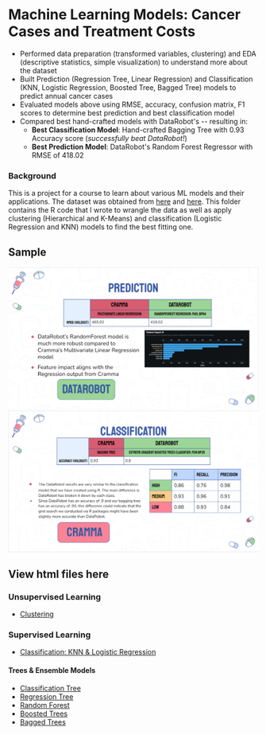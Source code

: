 # Machine Learning Models: Cancer Cases and Treatment Costs
* Performed data preparation (transformed variables, clustering) and EDA (descriptive statistics, simple visualization) to understand more about the dataset
* Built Prediction (Regression Tree, Linear Regression) and Classification (KNN, Logistic Regression, Boosted Tree, Bagged Tree) models to predict annual cancer cases
* Evaluated models above using RMSE, accuracy, confusion matrix, F1 scores to determine best prediction and best classification model
* Compared best hand-crafted models with DataRobot's -- resulting in:
    * __Best Classification Model__: Hand-crafted Bagging Tree with 0.93 Accuracy score (_successfully beat DataRobot!_)
    * __Best Prediction Model__: DataRobot's Random Forest Regressor with RMSE of 418.02


### Background
This is a project for a course to learn about various ML models and their applications. The dataset was obtained from [here](https://data.world/exercises/linear-regression-exercise-1/workspace/file?filename=cancer_reg.csv) and [here](https://data.world/xprizeai-health/expenditures-for-cancer-care). This folder contains the R code that I wrote to wrangle the data as well as apply clustering (Hierarchical and K-Means) and classification (Logistic Regression and KNN) models to find the best fitting one. 


## Sample
![](/prediction_datarobot.png)
![](/classification_cramma.png)


## View html files here
### Unsupervised Learning
* [Clustering](https://htmlpreview.github.io/?https://github.com/crystalhariga/cancer_ml/blob/main/report2_clustering.html)

### Supervised Learning
* [Classification: KNN & Logistic Regression](https://htmlpreview.github.io/?https://github.com/crystalhariga/cancer_ml/blob/main/report2_classification.html)
#### Trees & Ensemble Models
* [Classification Tree](https://htmlpreview.github.io/?https://github.com/crystalhariga/cancer_ml/blob/main/Report3_ClassificationTree.html)
* [Regression Tree](https://htmlpreview.github.io/?https://github.com/crystalhariga/cancer_ml/blob/main/Report3_RegressionTree.html)
* [Random Forest](https://htmlpreview.github.io/?https://github.com/crystalhariga/cancer_ml/blob/main/Report3_RandomForests.html)
* [Boosted Trees](https://htmlpreview.github.io/?https://github.com/crystalhariga/cancer_ml/blob/main/Report3_BoostedTrees.html)
* [Bagged Trees](https://htmlpreview.github.io/?https://github.com/crystalhariga/cancer_ml/blob/main/Report3_BaggedTrees.html)
